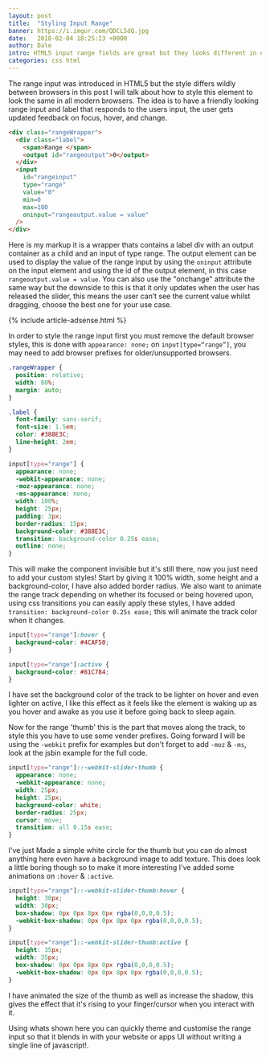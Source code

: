 ```yaml
---
layout: post
title:  "Styling Input Range"
banner: https://i.imgur.com/QDCL5dQ.jpg
date:   2018-02-04 18:25:23 +0000
author: Dale
intro: HTML5 input range fields are great but they looks different in every browser, in this post we style them to be uniform across browsers.
categories: css html
---
```


The range input was introduced in HTML5 but the style differs wildly between browsers in this post I will talk about how to style this element to look the same in all modern browsers.
The idea is to have a friendly looking range input and label that responds to the users input, the user gets updated feedback on focus, hover, and change.
```html
<div class="rangeWrapper">
  <div class="label">
    <span>Range </span>
    <output id="rangeoutput">0</output>
  </div>
  <input
    id="rangeinput"
    type="range"
    value="0"
    min=0
    max=100
    oninput="rangeoutput.value = value"
  />
</div>
```
Here is my markup it is a wrapper thats contains a label div with an output container as a child and an input of type range.
The output element can be used to display the value of the range input by using the `oninput` attribute on the input element and using the id of the output element, in this case `rangeoutput.value = value`.
You can also use the "onchange" attribute the same way but the downside to this is that it only updates when the user has released the slider, this means the user can’t see the current value whilst dragging, choose the best one for your use case.

{% include article-adsense.html %}

In order to style the range input first you must remove the default browser styles, this is done with `appearance: none;` on `input[type=“range”]`, you may need to add browser prefixes for older/unsupported browsers.
```css
.rangeWrapper {
  position: relative;
  width: 80%;
  margin: auto;
}

.label {
  font-family: sans-serif;
  font-size: 1.5em;
  color: #388E3C;
  line-height: 2em;
}

input[type="range"] {
  appearance: none;
  -webkit-appearance: none;
  -moz-appearance: none;
  -ms-appearance: none;
  width: 100%;
  height: 25px;
  padding: 3px;
  border-radius: 15px;
  background-color: #388E3C;
  transition: background-color 0.25s ease;
  outline: none;
}
```
This will make the component invisible but it's still there, now you just need to add your custom styles!
Start by giving it 100% width, some height and a background-color, I have also added border radius.
We also want to animate the range track depending on whether its focused or being hovered upon, using css transitions you can easily apply these styles, I have added `transition: background-color 0.25s ease;` this will animate the track color when it changes.

```css
input[type="range"]:hover {
  background-color: #4CAF50;
}

input[type="range"]:active {
  background-color: #81C784;
}
```
I have set the background color of the track to be lighter on hover and even lighter on active, I like this effect as it feels like the element is waking up as you hover and awake as you use it before going back to sleep again.

Now for the range 'thumb' this is the part that moves along the track, to style this you have to use some vender prefixes.
Going forward I will be using the `-webkit` prefix for examples but don't forget to add `-moz` & `-ms`, look at the jsbin example for the full code.
```css
input[type="range"]::-webkit-slider-thumb {
  appearance: none;
  -webkit-appearance: none;
  width: 25px;
  height: 25px;
  background-color: white;
  border-radius: 25px;
  cursor: move;
  transition: all 0.15s ease;
}
```
I've just Made a simple white circle for the thumb but you can do almost anything here even have a background image to add texture.
This does look a little boring though so to make it more interesting I've added some animations on `:hover` & `:active`.
```css
input[type="range"]::-webkit-slider-thumb:hover {
  height: 30px;
  width: 30px;
  box-shadow: 0px 0px 8px 0px rgba(0,0,0,0.5);
  -webkit-box-shadow: 0px 0px 8px 0px rgba(0,0,0,0.5);
}

input[type="range"]::-webkit-slider-thumb:active {
  height: 35px;
  width: 35px;
  box-shadow: 0px 0px 8px 0px rgba(0,0,0,0.5);
  -webkit-box-shadow: 0px 0px 8px 0px rgba(0,0,0,0.5);
}
```
I have animated the size of the thumb as well as increase the shadow, this gives the effect that it's rising to your finger/cursor when you interact with it.

Using whats shown here you can quickly theme and customise the range input so that it blends in with your website or apps UI without writing a single line of javascript!.
